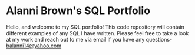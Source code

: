 # Alanni Brown's SQL Portfolio

Hello, and welcome to my SQL portfolio! This code repository will contain different examples of any SQL I have written. Please feel free to take a look at my work and reach out to me via email if you have any questions- balanni14@yahoo.com
